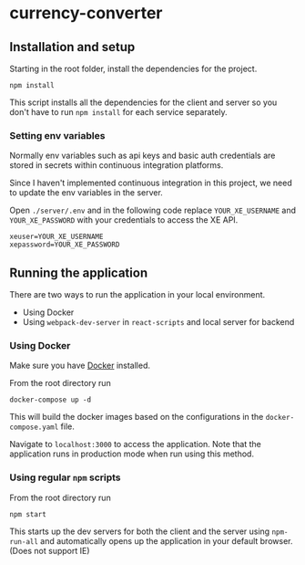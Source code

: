 # currency-converter

## Installation and setup

Starting in the root folder, install the dependencies for the project.

```
npm install
```

This script installs all the dependencies for the client and server so you don't have to run `npm install` for each service separately.

### Setting env variables
Normally env variables such as api keys and basic auth credentials are stored in secrets within continuous integration platforms.

Since I haven't implemented continuous integration in this project, we need to update the env variables in the server.

Open `./server/.env` and in the following code replace `YOUR_XE_USERNAME` and `YOUR_XE_PASSWORD` with your credentials to access the XE API.

```
xeuser=YOUR_XE_USERNAME
xepassword=YOUR_XE_PASSWORD
```

## Running the application

There are two ways to run the application in your local environment.
- Using Docker
- Using `webpack-dev-server` in `react-scripts` and local server for backend

### Using Docker

Make sure you have [Docker](https://www.docker.com/get-started) installed.

From the root directory run 
```
docker-compose up -d
```
This will build the docker images based on the configurations in the `docker-compose.yaml` file.

Navigate to `localhost:3000` to access the application. Note that the application runs in production mode when run using this method.

### Using regular `npm` scripts

From the root directory run
```
npm start
```
This starts up the dev servers for both the client and the server using `npm-run-all` and automatically opens up the application in your default browser. (Does not support IE)
